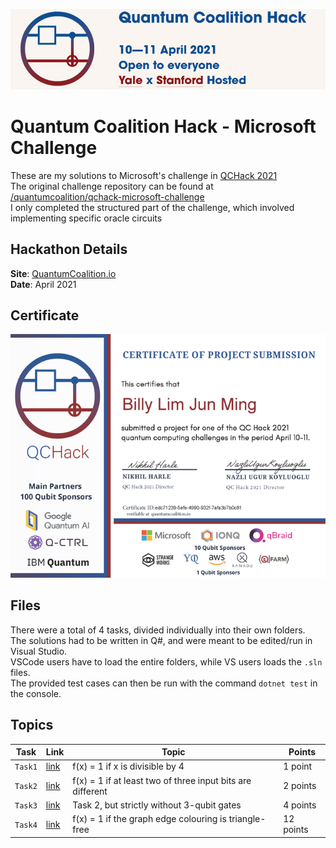 ![QCHack Banner](qchack_banner.jpg)  
  
# Quantum Coalition Hack - Microsoft Challenge  
  
These are my solutions to Microsoft's challenge in [QCHack 2021](https://www.quantumcoalition.io/)  
The original challenge repository can be found at [/quantumcoalition/qchack-microsoft-challenge](https://github.com/quantumcoalition/qchack-microsoft-challenge)  
I only completed the structured part of the challenge, which involved implementing specific oracle circuits  
  
## Hackathon Details  
**Site**: [QuantumCoalition.io](https://www.quantumcoalition.io/)  
**Date**: April 2021  

## Certificate
[![QCHack Certificate](qchack_certificate.png)](https://www.quantumcoalition.io/)
  
## Files  
There were a total of 4 tasks, divided individually into their own folders.  
The solutions had to be written in Q#, and were meant to be edited/run in Visual Studio.  
VSCode users have to load the entire folders, while VS users loads the `.sln` files.  
The provided test cases can then be run with the command `dotnet test` in the console.  
  
## Topics  
| Task    | Link            | Topic                                                      | Points    |  
|---------|-----------------|------------------------------------------------------------|-----------|  
| `Task1` | [link](./Task1) | f(x) = 1 if x is divisible by 4                            | 1 point   |  
| `Task2` | [link](./Task2) | f(x) = 1 if at least two of three input bits are different | 2 points  |  
| `Task3` | [link](./Task3) | Task 2, but strictly without 3-qubit gates                 | 4 points  |  
| `Task4` | [link](./Task4) | f(x) = 1 if the graph edge colouring is triangle-free      | 12 points |  
  